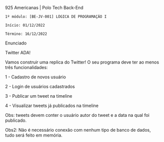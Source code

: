 925 Americanas | Polo Tech Back-End

    1º módulo: [BE-JV-001] LÓGICA DE PROGRAMAÇÃO I

    Início: 01/12/2022

    Término: 16/12/2022



Enunciado

Twitter ADA!

Vamos construir uma replica do Twitter! O seu programa deve ter ao menos três funcionalidades:

1 - Cadastro de novos usuário

2 - Login de usuários cadastrados

3 - Publicar um tweet na timeline

4 - Visualizar tweets já publicados na timeline

Obs: tweets devem conter o usuário autor do tweet e a data na qual foi publicado.

Obs2: Não é necessário conexão com nenhum tipo de banco de dados, tudo será feito em memória.


